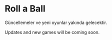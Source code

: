 # Roll a Ball

Güncellemeler ve yeni oyunlar yakında gelecektir.

Updates and new games will be coming soon.
